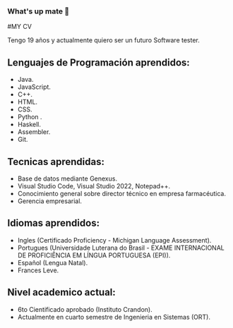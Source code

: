 ### What's up mate 👋

#MY CV 

Tengo 19 años y actualmente quiero ser un futuro Software tester.

## Lenguajes de Programación aprendidos:
- Java.
- JavaScript.
- C++.
- HTML.
- CSS.
- Python .
- Haskell.
- Assembler.
- Git.

## Tecnicas aprendidas:
- Base de datos mediante Genexus.
- Visual Studio Code, Visual Studio 2022, Notepad++.
- Conocimiento general sobre director técnico en empresa farmacéutica.
- Gerencia empresarial.

## Idiomas aprendidos:
- Ingles (Certificado Proficiency - Michigan Language Assessment).
- Portugues (Universidade Luterana do Brasil - EXAME INTERNACIONAL DE PROFICIÊNCIA EM LÍNGUA PORTUGUESA (EPI)).
- Español (Lengua Natal).
- Frances Leve.

## Nivel academico actual:
- 6to Cientificado aprobado (Instituto Crandon).
- Actualmente en cuarto semestre de Ingenieria en Sistemas (ORT).



